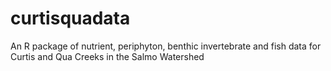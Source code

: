 # curtisquadata
An R package of nutrient, periphyton, benthic invertebrate and fish data for Curtis and Qua Creeks in the Salmo Watershed
